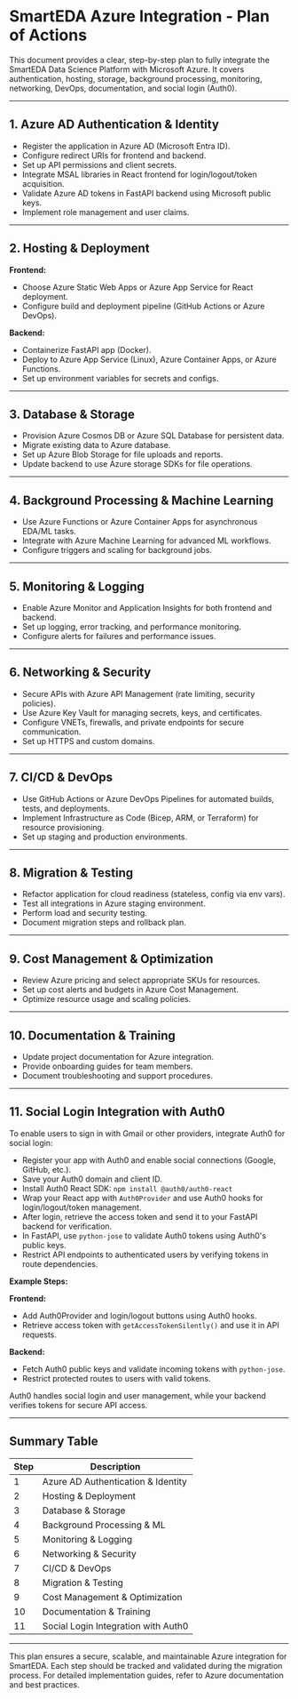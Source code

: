 # SmartEDA Azure Integration - Plan of Actions

This document provides a clear, step-by-step plan to fully integrate the SmartEDA Data Science Platform with Microsoft Azure. It covers authentication, hosting, storage, background processing, monitoring, networking, DevOps, documentation, and social login (Auth0).

---

## 1. Azure AD Authentication & Identity

- Register the application in Azure AD (Microsoft Entra ID).
- Configure redirect URIs for frontend and backend.
- Set up API permissions and client secrets.
- Integrate MSAL libraries in React frontend for login/logout/token acquisition.
- Validate Azure AD tokens in FastAPI backend using Microsoft public keys.
- Implement role management and user claims.

---

## 2. Hosting & Deployment

**Frontend:**

- Choose Azure Static Web Apps or Azure App Service for React deployment.
- Configure build and deployment pipeline (GitHub Actions or Azure DevOps).

**Backend:**

- Containerize FastAPI app (Docker).
- Deploy to Azure App Service (Linux), Azure Container Apps, or Azure Functions.
- Set up environment variables for secrets and configs.

---

## 3. Database & Storage

- Provision Azure Cosmos DB or Azure SQL Database for persistent data.
- Migrate existing data to Azure database.
- Set up Azure Blob Storage for file uploads and reports.
- Update backend to use Azure storage SDKs for file operations.

---

## 4. Background Processing & Machine Learning

- Use Azure Functions or Azure Container Apps for asynchronous EDA/ML tasks.
- Integrate with Azure Machine Learning for advanced ML workflows.
- Configure triggers and scaling for background jobs.

---

## 5. Monitoring & Logging

- Enable Azure Monitor and Application Insights for both frontend and backend.
- Set up logging, error tracking, and performance monitoring.
- Configure alerts for failures and performance issues.

---

## 6. Networking & Security

- Secure APIs with Azure API Management (rate limiting, security policies).
- Use Azure Key Vault for managing secrets, keys, and certificates.
- Configure VNETs, firewalls, and private endpoints for secure communication.
- Set up HTTPS and custom domains.

---

## 7. CI/CD & DevOps

- Use GitHub Actions or Azure DevOps Pipelines for automated builds, tests, and deployments.
- Implement Infrastructure as Code (Bicep, ARM, or Terraform) for resource provisioning.
- Set up staging and production environments.

---

## 8. Migration & Testing

- Refactor application for cloud readiness (stateless, config via env vars).
- Test all integrations in Azure staging environment.
- Perform load and security testing.
- Document migration steps and rollback plan.

---

## 9. Cost Management & Optimization

- Review Azure pricing and select appropriate SKUs for resources.
- Set up cost alerts and budgets in Azure Cost Management.
- Optimize resource usage and scaling policies.

---

## 10. Documentation & Training

- Update project documentation for Azure integration.
- Provide onboarding guides for team members.
- Document troubleshooting and support procedures.

---

## 11. Social Login Integration with Auth0

To enable users to sign in with Gmail or other providers, integrate Auth0 for social login:

- Register your app with Auth0 and enable social connections (Google, GitHub, etc.).
- Save your Auth0 domain and client ID.
- Install Auth0 React SDK: `npm install @auth0/auth0-react`
- Wrap your React app with `Auth0Provider` and use Auth0 hooks for login/logout/token management.
- After login, retrieve the access token and send it to your FastAPI backend for verification.
- In FastAPI, use `python-jose` to validate Auth0 tokens using Auth0's public keys.
- Restrict API endpoints to authenticated users by verifying tokens in route dependencies.

**Example Steps:**

**Frontend:**

- Add Auth0Provider and login/logout buttons using Auth0 hooks.
- Retrieve access token with `getAccessTokenSilently()` and use it in API requests.

**Backend:**

- Fetch Auth0 public keys and validate incoming tokens with `python-jose`.
- Restrict protected routes to users with valid tokens.

Auth0 handles social login and user management, while your backend verifies tokens for secure API access.

---

## Summary Table

| Step | Description |
|------|-----------------------------------------------|
| 1    | Azure AD Authentication & Identity            |
| 2    | Hosting & Deployment                         |
| 3    | Database & Storage                           |
| 4    | Background Processing & ML                   |
| 5    | Monitoring & Logging                         |
| 6    | Networking & Security                        |
| 7    | CI/CD & DevOps                               |
| 8    | Migration & Testing                          |
| 9    | Cost Management & Optimization               |
| 10   | Documentation & Training                     |
| 11   | Social Login Integration with Auth0          |

---

This plan ensures a secure, scalable, and maintainable Azure integration for SmartEDA. Each step should be tracked and validated during the migration process. For detailed implementation guides, refer to Azure documentation and best practices.
